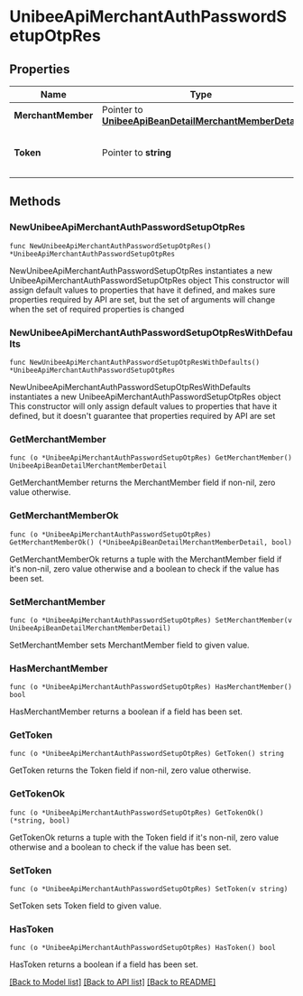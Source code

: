 # UnibeeApiMerchantAuthPasswordSetupOtpRes

## Properties

Name | Type | Description | Notes
------------ | ------------- | ------------- | -------------
**MerchantMember** | Pointer to [**UnibeeApiBeanDetailMerchantMemberDetail**](UnibeeApiBeanDetailMerchantMemberDetail.md) |  | [optional] 
**Token** | Pointer to **string** | Access token of admin portal | [optional] 

## Methods

### NewUnibeeApiMerchantAuthPasswordSetupOtpRes

`func NewUnibeeApiMerchantAuthPasswordSetupOtpRes() *UnibeeApiMerchantAuthPasswordSetupOtpRes`

NewUnibeeApiMerchantAuthPasswordSetupOtpRes instantiates a new UnibeeApiMerchantAuthPasswordSetupOtpRes object
This constructor will assign default values to properties that have it defined,
and makes sure properties required by API are set, but the set of arguments
will change when the set of required properties is changed

### NewUnibeeApiMerchantAuthPasswordSetupOtpResWithDefaults

`func NewUnibeeApiMerchantAuthPasswordSetupOtpResWithDefaults() *UnibeeApiMerchantAuthPasswordSetupOtpRes`

NewUnibeeApiMerchantAuthPasswordSetupOtpResWithDefaults instantiates a new UnibeeApiMerchantAuthPasswordSetupOtpRes object
This constructor will only assign default values to properties that have it defined,
but it doesn't guarantee that properties required by API are set

### GetMerchantMember

`func (o *UnibeeApiMerchantAuthPasswordSetupOtpRes) GetMerchantMember() UnibeeApiBeanDetailMerchantMemberDetail`

GetMerchantMember returns the MerchantMember field if non-nil, zero value otherwise.

### GetMerchantMemberOk

`func (o *UnibeeApiMerchantAuthPasswordSetupOtpRes) GetMerchantMemberOk() (*UnibeeApiBeanDetailMerchantMemberDetail, bool)`

GetMerchantMemberOk returns a tuple with the MerchantMember field if it's non-nil, zero value otherwise
and a boolean to check if the value has been set.

### SetMerchantMember

`func (o *UnibeeApiMerchantAuthPasswordSetupOtpRes) SetMerchantMember(v UnibeeApiBeanDetailMerchantMemberDetail)`

SetMerchantMember sets MerchantMember field to given value.

### HasMerchantMember

`func (o *UnibeeApiMerchantAuthPasswordSetupOtpRes) HasMerchantMember() bool`

HasMerchantMember returns a boolean if a field has been set.

### GetToken

`func (o *UnibeeApiMerchantAuthPasswordSetupOtpRes) GetToken() string`

GetToken returns the Token field if non-nil, zero value otherwise.

### GetTokenOk

`func (o *UnibeeApiMerchantAuthPasswordSetupOtpRes) GetTokenOk() (*string, bool)`

GetTokenOk returns a tuple with the Token field if it's non-nil, zero value otherwise
and a boolean to check if the value has been set.

### SetToken

`func (o *UnibeeApiMerchantAuthPasswordSetupOtpRes) SetToken(v string)`

SetToken sets Token field to given value.

### HasToken

`func (o *UnibeeApiMerchantAuthPasswordSetupOtpRes) HasToken() bool`

HasToken returns a boolean if a field has been set.


[[Back to Model list]](../README.md#documentation-for-models) [[Back to API list]](../README.md#documentation-for-api-endpoints) [[Back to README]](../README.md)


